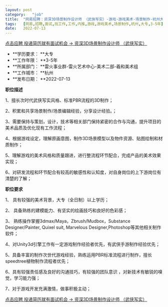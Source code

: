 ```yaml
---
layout:	post
category:	"job"
title:	"网易招聘：资深3D场景制作设计师 （武侠写实）-游戏-游戏美术-场景制作-杭州大专3-5年"
tags:	[网易,招聘,面试,找工作,工作,内推,游戏,游戏美术,场景制作,杭州,大专,3-5年]
date:	2022-07-13
---
```


[点击应聘 投递简历就有面试机会 ->  资深3D场景制作设计师 （武侠写实）](http://mobile.bole.netease.com/bole/boleDetail?id=19155&employeeId=346f03c3cda5f04c&key=all)



- **学历要求： **大专
- **工作年限： **3-5年
- **所属部门： **雷火事业群-雷火艺术中心-美术二部-羲和美术组
- **工作城市： **杭州
- **发布日期： **2022-07-13



**职位描述**

1、擅长次时代武侠写实风格、标准PBR流程的3D制作；

2、积累和共享场景制作/场景编辑经验，分享设计经验。；

3、需要保持与策划，设计，技术等相关部门保持紧密的合作与沟通，提升项目的美术品质及优化现有工作流程； 

4、根据游戏设定，理解原画意图，制作3D场景模型以及物件资源、贴图绘制和材质制作； 

5、理解游戏的美术风格和质量跟进，进行整流程环节配合，完成产品的美术效果实现； 

6、对研发流程和环节配合有较高的敏感性和认知度，对自身岗位的上下游岗位有清楚的了解；





**职位要求**

1、 具有较强的美术背景，大专（全日制）以上学历； 

2、 具备熟练的建模能力、有坚实的绘画技巧和良好的色彩感；  

3、 熟练操作掌握3dmax/Maya，Zbrush/Mudbox，Substance Designer/Painter, Quixel suit, Marvelous Designer,Photoshop等其他相关制作软件； 

4、对Unity3d引擎工作有一定游戏制作经验者优先，有武侠手游制作经验优先；

5、具备丰富的制作次世代游戏经验，熟练运用PBR标准流程进行制作，擅长speedtree植物制作流程者优先；

6、具有较强责任感及良好的沟通技巧，有较强的团队意识 ，对新技术有敏锐的嗅觉，学习能力强；

7、对于游戏开发充满激情，做事积极主动；





[点击应聘 投递简历就有面试机会 ->  资深3D场景制作设计师 （武侠写实）](http://mobile.bole.netease.com/bole/boleDetail?id=19155&employeeId=346f03c3cda5f04c&key=all)